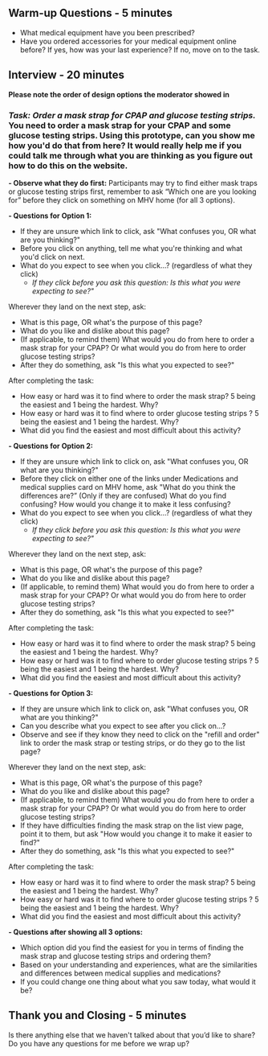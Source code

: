 ## Warm-up Questions - 5 minutes

- What medical equipment have you been prescribed? 
- Have you ordered accessories for your medical equipment online before? If yes, how was your last experience? If no, move on to the task.


## Interview - 20 minutes 

**Please note the order of design options the moderator showed in**

### _Task: Order a mask strap for CPAP and glucose testing strips._ You need to order a mask strap for your CPAP and some glucose testing strips. Using this prototype, can you show me how you'd do that from here? It would really help me if you could talk me through what you are thinking as you figure out how to do this on the website. 

**- Observe what they do first:**
Participants may try to find either mask traps or glucose testing strips first, remember to ask “Which one are you looking for” before they click on something on MHV home (for all 3 options).
 
**- Questions for Option 1:**
   - If they are unsure which link to click, ask "What confuses you, OR what are you thinking?"
   - Before you click on anything, tell me what you're thinking and what you'd click on next.
   - What do you expect to see when you click...? (regardless of what they click)
      - _If they click before you ask this question: Is this what you were expecting to see?"_
        
Wherever they land on the next step, ask: 

- What is this page, OR what's the purpose of this page?
- What do you like and dislike about this page?
- (If applicable, to remind them) What would you do from here to order a mask strap for your CPAP? Or what would you do from here to order glucose testing strips?
- After they do something, ask "Is this what you expected to see?"
  
After completing the task:

- How easy or hard was it to find where to order the mask strap? 5 being the easiest and 1 being the hardest. Why?
- How easy or hard was it to find where to order glucose testing strips ? 5 being the easiest and 1 being the hardest. Why?
- What did you find the easiest and most difficult about this activity?         

  
**- Questions for Option 2:**
   - If they are unsure which link to click on, ask "What confuses you, OR what are you thinking?"
   - Before they click on either one of the links under Medications and medical supplies card on MHV home, ask "What do you think the differences are?” (Only if they are confused) What do you find confusing? How would you change it to make it less confusing?
   - What do you expect to see when you click...? (regardless of what they click)
      - _If they click before you ask this question: Is this what you were expecting to see?"_

Wherever they land on the next step, ask: 

- What is this page, OR what's the purpose of this page?
- What do you like and dislike about this page?
- (If applicable, to remind them) What would you do from here to order a mask strap for your CPAP? Or what would you do from here to order glucose testing strips?
- After they do something, ask "Is this what you expected to see?"
  
After completing the task:

- How easy or hard was it to find where to order the mask strap? 5 being the easiest and 1 being the hardest. Why?
- How easy or hard was it to find where to order glucose testing strips ? 5 being the easiest and 1 being the hardest. Why?
- What did you find the easiest and most difficult about this activity?
  

**- Questions for Option 3:**
- If they are unsure which link to click on, ask "What confuses you, OR what are you thinking?"
- Can you describe what you expect to see after you click on...?
- Observe and see if they know they need to click on the "refill and order" link to order the mask strap or testing strips, or do they go to the list page? 

Wherever they land on the next step, ask: 

- What is this page, OR what's the purpose of this page?
- What do you like and dislike about this page?
- (If applicable, to remind them) What would you do from here to order a mask strap for your CPAP? Or what would you do from here to order glucose testing strips?
- If they have difficulties finding the mask strap on the list view page, point it to them, but ask "How would you change it to make it easier to find?"
- After they do something, ask "Is this what you expected to see?"

After completing the task:

- How easy or hard was it to find where to order the mask strap? 5 being the easiest and 1 being the hardest. Why?
- How easy or hard was it to find where to order glucose testing strips ? 5 being the easiest and 1 being the hardest. Why?
- What did you find the easiest and most difficult about this activity?         


**- Questions after showing all 3 options:**
- Which option did you find the easiest for you in terms of finding the mask strap and glucose testing strips and ordering them?
- Based on your understanding and experiences, what are the similarities and differences between medical supplies and medications?
- If you could change one thing about what you saw today, what would it be? 

 
## Thank you and Closing - 5 minutes 

Is there anything else that we haven't talked about that you’d like to share? Do you have any questions for me before we wrap up? 


